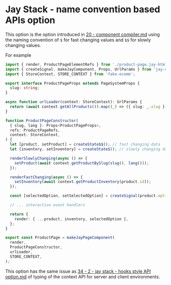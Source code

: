 # Jay Stack - name convention based APIs option

This option is the option introduced in [20 - component compiler.md](20%20-%20component%20compiler.md)
using the naming convention of `$` for fast changing values and `$$` for slowly changing values.

For example

```typescript
import { render, ProductPageElementRefs } from './product-page.jay-html';
import { createSignal, makeJayComponent, Props, UrlParams } from 'jay-component';
import { StoreContext, STORE_CONTEXT } from 'fake-ecomm';

export interface ProductPageProps extends PageSystemProps {
  slug: string;
}

async function urlLoader(context: StoreContext): UrlParams {
  return (await context.getAllProducts()).map((_) => ({ slug: _.slug }));
}

function ProductPageConstructor(
  { slug, lang }: Props<ProductPageProps>,
  refs: ProductPageRefs,
  context: StoreContext,
) {
  let [product, setProduct] = createState$$(); // fast changing data
  let [inventory, setInventory] = createState$(); // slowly changing data

  renderSlowlyChanging(async () => {
    setProduct(await context.getProductBySlug(slug(), lang()));
  });

  renderFastChanging(async () => {
    setInventory(await context.getProductInventory(product.id));
  });

  const [selectedOption, setSelectedOption] = createSignal(product.options[0].key);

  // ... interactive event handlers

  return {
    render: { ...product, inventory, selectedOption },
  };
}

export const ProductPage = makeJayPageComponent(
  render,
  ProductPageConstructor,
  urlLoader,
  STORE_CONTEXT,
);
```

This option has the same issue as [34 - 2 - jay stack - hooks style API option.md](34%20-%202%20-%20jay%20stack%20-%20hooks%20style%20API%20option.md)
of typing of the context API for server and client environments.
